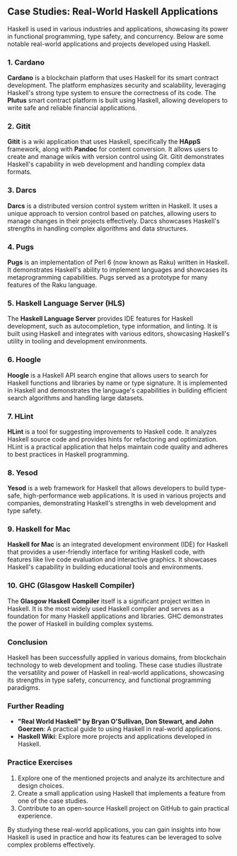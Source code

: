 ## Case Studies: Real-World Haskell Applications

Haskell is used in various industries and applications, showcasing its power in functional programming, type safety, and concurrency. Below are some notable real-world applications and projects developed using Haskell.

### 1. **Cardano**

**Cardano** is a blockchain platform that uses Haskell for its smart contract development. The platform emphasizes security and scalability, leveraging Haskell's strong type system to ensure the correctness of its code. The **Plutus** smart contract platform is built using Haskell, allowing developers to write safe and reliable financial applications.

### 2. **Gitit**

**Gitit** is a wiki application that uses Haskell, specifically the **HAppS** framework, along with **Pandoc** for content conversion. It allows users to create and manage wikis with version control using Git. Gitit demonstrates Haskell's capability in web development and handling complex data formats.

### 3. **Darcs**

**Darcs** is a distributed version control system written in Haskell. It uses a unique approach to version control based on patches, allowing users to manage changes in their projects effectively. Darcs showcases Haskell's strengths in handling complex algorithms and data structures.

### 4. **Pugs**

**Pugs** is an implementation of Perl 6 (now known as Raku) written in Haskell. It demonstrates Haskell's ability to implement languages and showcases its metaprogramming capabilities. Pugs served as a prototype for many features of the Raku language.

### 5. **Haskell Language Server (HLS)**

The **Haskell Language Server** provides IDE features for Haskell development, such as autocompletion, type information, and linting. It is built using Haskell and integrates with various editors, showcasing Haskell's utility in tooling and development environments.

### 6. **Hoogle**

**Hoogle** is a Haskell API search engine that allows users to search for Haskell functions and libraries by name or type signature. It is implemented in Haskell and demonstrates the language's capabilities in building efficient search algorithms and handling large datasets.

### 7. **HLint**

**HLint** is a tool for suggesting improvements to Haskell code. It analyzes Haskell source code and provides hints for refactoring and optimization. HLint is a practical application that helps maintain code quality and adheres to best practices in Haskell programming.

### 8. **Yesod**

**Yesod** is a web framework for Haskell that allows developers to build type-safe, high-performance web applications. It is used in various projects and companies, demonstrating Haskell's strengths in web development and type safety.

### 9. **Haskell for Mac**

**Haskell for Mac** is an integrated development environment (IDE) for Haskell that provides a user-friendly interface for writing Haskell code, with features like live code evaluation and interactive graphics. It showcases Haskell's capability in building educational tools and environments.

### 10. **GHC (Glasgow Haskell Compiler)**

The **Glasgow Haskell Compiler** itself is a significant project written in Haskell. It is the most widely used Haskell compiler and serves as a foundation for many Haskell applications and libraries. GHC demonstrates the power of Haskell in building complex systems.

### Conclusion

Haskell has been successfully applied in various domains, from blockchain technology to web development and tooling. These case studies illustrate the versatility and power of Haskell in real-world applications, showcasing its strengths in type safety, concurrency, and functional programming paradigms.

### Further Reading

- **"Real World Haskell" by Bryan O'Sullivan, Don Stewart, and John Goerzen**: A practical guide to using Haskell in real-world applications.
- **Haskell Wiki**: Explore more projects and applications developed in Haskell.

### Practice Exercises

1. Explore one of the mentioned projects and analyze its architecture and design choices.
2. Create a small application using Haskell that implements a feature from one of the case studies.
3. Contribute to an open-source Haskell project on GitHub to gain practical experience.

By studying these real-world applications, you can gain insights into how Haskell is used in practice and how its features can be leveraged to solve complex problems effectively.

